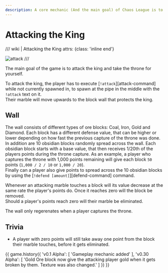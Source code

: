 ```yaml
---
description: A core mechanic (And the main goal) of Chaos League is to attack the king and capture the throne.
---
```


# Attacking the King

/// wiki | Attacking the King
    attrs: {class: 'inline end'}

![attack](../assets/images/throne.png)
///

The main goal of the game is to attack the king and take the throne for yourself.

To attack the king, the player has to execute [`!attack`][attack-command] while not currently spawned in, to spawn at the pipe in the middle with the `!attack` text on it.  
Their marble will move upwards to the block wall that protects the king.

## Wall

The wall consists of different types of ore blocks: Coal, Iron, Gold and Diamond. Each block has a different defense value, that can be higher or lower depending on how fast the previous capture of the throne was done.  
In addition are 10 obsidian blocks randomly spread across the wall. Each obsidian block starts with a base value, that then receives 1/20th of the players points during the throne capture. As an example, a player who captures the throne with 1,000 points remaining will give each block `50` points (`1,000 / 2 / 10` or `1,000 / 20`).  
Finally can a player also give points to spread across the 10 obsidian blocks by using the [`!defend [amount]`][defend-command] command.

Whenever an attacking marble touches a block will its value decrease at the same rate the player's points do. Once it reaches zero will the block be removed.  
Should a player's points reach zero will their marble be eliminated.

The wall only regerenates when a player captures the throne.

## Trivia

- A player with zero points will still take away one point from the block their marble touches, before it gets eliminated.

{{ game.history({
    'v0.1 Alpha': [
        'Gameplay mechanic added'
    ],
    'v0.30 Alpha': [
        'Gold Ore block now give the attacking player gold when it gets broken by them. Texture was also changed.'
    ]
}) }}